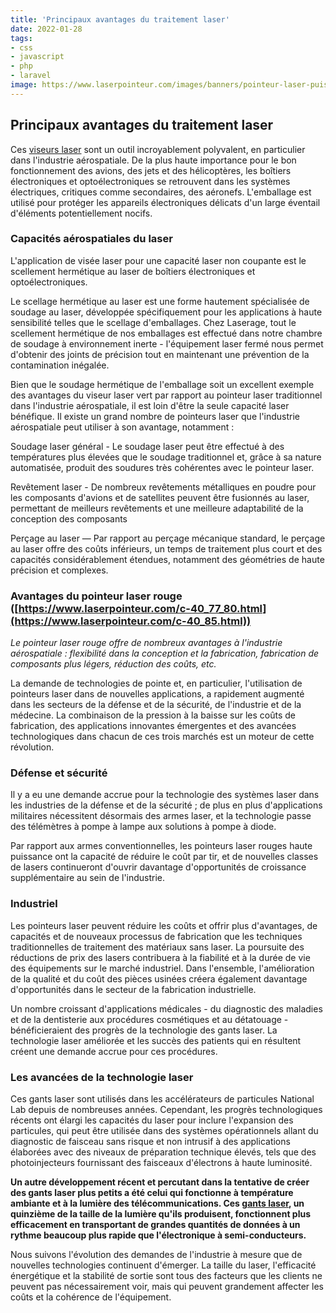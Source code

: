 ```yaml
---
title: 'Principaux avantages du traitement laser'
date: 2022-01-28
tags:
- css
- javascript
- php
- laravel
image: https://www.laserpointeur.com/images/banners/pointeur-laser-puissant.jpg
---
```

## Principaux avantages du traitement laser 

Ces [viseurs laser](https://www.laserpointeur.com/c-40_82.html) sont un outil incroyablement polyvalent, en particulier dans l'industrie aérospatiale. De la plus haute importance pour le bon fonctionnement des avions, des jets et des hélicoptères, les boîtiers électroniques et optoélectroniques se retrouvent dans les systèmes électriques, critiques comme secondaires, des aéronefs. L'emballage est utilisé pour protéger les appareils électroniques délicats d'un large éventail d'éléments potentiellement nocifs.

### Capacités aérospatiales du laser

L'application de visée laser pour une capacité laser non coupante est le scellement hermétique au laser de boîtiers électroniques et optoélectroniques.

Le scellage hermétique au laser est une forme hautement spécialisée de soudage au laser, développée spécifiquement pour les applications à haute sensibilité telles que le scellage d'emballages. Chez Laserage, tout le scellement hermétique de nos emballages est effectué dans notre chambre de soudage à environnement inerte - l'équipement laser fermé nous permet d'obtenir des joints de précision tout en maintenant une prévention de la contamination inégalée.

Bien que le soudage hermétique de l'emballage soit un excellent exemple des avantages du viseur laser vert par rapport au pointeur laser traditionnel dans l'industrie aérospatiale, il est loin d'être la seule capacité laser bénéfique. Il existe un grand nombre de pointeurs laser que l'industrie aérospatiale peut utiliser à son avantage, notamment :

Soudage laser général - Le soudage laser peut être effectué à des températures plus élevées que le soudage traditionnel et, grâce à sa nature automatisée, produit des soudures très cohérentes avec le pointeur laser.

Revêtement laser - De nombreux revêtements métalliques en poudre pour les composants d'avions et de satellites peuvent être fusionnés au laser, permettant de meilleurs revêtements et une meilleure adaptabilité de la conception des composants

Perçage au laser — Par rapport au perçage mécanique standard, le perçage au laser offre des coûts inférieurs, un temps de traitement plus court et des capacités considérablement étendues, notamment des géométries de haute précision et complexes.

### Avantages du pointeur laser rouge ([https://www.laserpointeur.com/c-40_77_80.html](https://www.laserpointeur.com/c-40_85.html))

*Le pointeur laser rouge offre de nombreux avantages à l'industrie aérospatiale : flexibilité dans la conception et la fabrication, fabrication de composants plus légers, réduction des coûts, etc.*

La demande de technologies de pointe et, en particulier, l'utilisation de pointeurs laser dans de nouvelles applications, a rapidement augmenté dans les secteurs de la défense et de la sécurité, de l'industrie et de la médecine. La combinaison de la pression à la baisse sur les coûts de fabrication, des applications innovantes émergentes et des avancées technologiques dans chacun de ces trois marchés est un moteur de cette révolution.

### Défense et sécurité

Il y a eu une demande accrue pour la technologie des systèmes laser dans les industries de la défense et de la sécurité ; de plus en plus d'applications militaires nécessitent désormais des armes laser, et la technologie passe des télémètres à pompe à lampe aux solutions à pompe à diode.

Par rapport aux armes conventionnelles, les pointeurs laser rouges haute puissance ont la capacité de réduire le coût par tir, et de nouvelles classes de lasers continueront d'ouvrir davantage d'opportunités de croissance supplémentaire au sein de l'industrie.

### Industriel

Les pointeurs laser peuvent réduire les coûts et offrir plus d'avantages, de capacités et de nouveaux processus de fabrication que les techniques traditionnelles de traitement des matériaux sans laser. La poursuite des réductions de prix des lasers contribuera à la fiabilité et à la durée de vie des équipements sur le marché industriel. Dans l'ensemble, l'amélioration de la qualité et du coût des pièces usinées créera également davantage d'opportunités dans le secteur de la fabrication industrielle.

Un nombre croissant d'applications médicales - du diagnostic des maladies et de la dentisterie aux procédures cosmétiques et au détatouage - bénéficieraient des progrès de la technologie des gants laser. La technologie laser améliorée et les succès des patients qui en résultent créent une demande accrue pour ces procédures.


### Les avancées de la technologie laser

Ces gants laser sont utilisés dans les accélérateurs de particules National Lab depuis de nombreuses années. Cependant, les progrès technologiques récents ont élargi les capacités du laser pour inclure l'expansion des particules, qui peut être utilisée dans des systèmes opérationnels allant du diagnostic de faisceau sans risque et non intrusif à des applications élaborées avec des niveaux de préparation technique élevés, tels que des photoinjecteurs fournissant des faisceaux d'électrons à haute luminosité.

**Un autre développement récent et percutant dans la tentative de créer des gants laser plus petits a été celui qui fonctionne à température ambiante et à la lumière des télécommunications. Ces [gants laser](https://www.laserpointeur.com/c-40_85.html), un quinzième de la taille de la lumière qu'ils produisent, fonctionnent plus efficacement en transportant de grandes quantités de données à un rythme beaucoup plus rapide que l'électronique à semi-conducteurs.**

Nous suivons l'évolution des demandes de l'industrie à mesure que de nouvelles technologies continuent d'émerger. La taille du laser, l'efficacité énergétique et la stabilité de sortie sont tous des facteurs que les clients ne peuvent pas nécessairement voir, mais qui peuvent grandement affecter les coûts et la cohérence de l'équipement.
